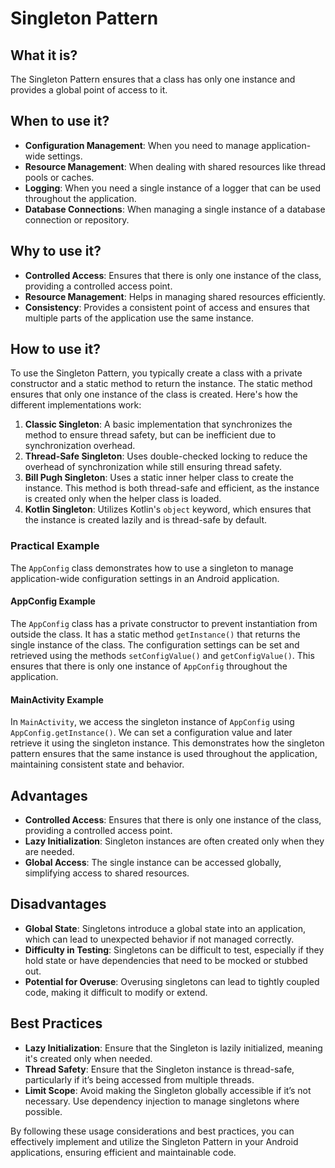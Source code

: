 # Singleton Pattern

## What it is?
The Singleton Pattern ensures that a class has only one instance and provides a global point of access to it.

## When to use it?
- **Configuration Management**: When you need to manage application-wide settings.
- **Resource Management**: When dealing with shared resources like thread pools or caches.
- **Logging**: When you need a single instance of a logger that can be used throughout the application.
- **Database Connections**: When managing a single instance of a database connection or repository.

## Why to use it?
- **Controlled Access**: Ensures that there is only one instance of the class, providing a controlled access point.
- **Resource Management**: Helps in managing shared resources efficiently.
- **Consistency**: Provides a consistent point of access and ensures that multiple parts of the application use the same instance.

## How to use it?
To use the Singleton Pattern, you typically create a class with a private constructor and a static method to return the instance. The static method ensures that only one instance of the class is created. Here's how the different implementations work:

1. **Classic Singleton**: A basic implementation that synchronizes the method to ensure thread safety, but can be inefficient due to synchronization overhead.
2. **Thread-Safe Singleton**: Uses double-checked locking to reduce the overhead of synchronization while still ensuring thread safety.
3. **Bill Pugh Singleton**: Uses a static inner helper class to create the instance. This method is both thread-safe and efficient, as the instance is created only when the helper class is loaded.
4. **Kotlin Singleton**: Utilizes Kotlin's `object` keyword, which ensures that the instance is created lazily and is thread-safe by default.

### Practical Example
The `AppConfig` class demonstrates how to use a singleton to manage application-wide configuration settings in an Android application.

#### AppConfig Example
The `AppConfig` class has a private constructor to prevent instantiation from outside the class. It has a static method `getInstance()` that returns the single instance of the class. The configuration settings can be set and retrieved using the methods `setConfigValue()` and `getConfigValue()`. This ensures that there is only one instance of `AppConfig` throughout the application.

#### MainActivity Example
In `MainActivity`, we access the singleton instance of `AppConfig` using `AppConfig.getInstance()`. We can set a configuration value and later retrieve it using the singleton instance. This demonstrates how the singleton pattern ensures that the same instance is used throughout the application, maintaining consistent state and behavior.

## Advantages
- **Controlled Access**: Ensures that there is only one instance of the class, providing a controlled access point.
- **Lazy Initialization**: Singleton instances are often created only when they are needed.
- **Global Access**: The single instance can be accessed globally, simplifying access to shared resources.

## Disadvantages
- **Global State**: Singletons introduce a global state into an application, which can lead to unexpected behavior if not managed correctly.
- **Difficulty in Testing**: Singletons can be difficult to test, especially if they hold state or have dependencies that need to be mocked or stubbed out.
- **Potential for Overuse**: Overusing singletons can lead to tightly coupled code, making it difficult to modify or extend.

## Best Practices
- **Lazy Initialization**: Ensure that the Singleton is lazily initialized, meaning it's created only when needed.
- **Thread Safety**: Ensure that the Singleton instance is thread-safe, particularly if it’s being accessed from multiple threads.
- **Limit Scope**: Avoid making the Singleton globally accessible if it’s not necessary. Use dependency injection to manage singletons where possible.

By following these usage considerations and best practices, you can effectively implement and utilize the Singleton Pattern in your Android applications, ensuring efficient and maintainable code.
